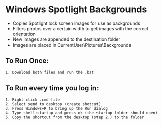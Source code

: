 # Windows Spotlight Backgrounds

- Copies Spotlight lock screen images for use as backgrounds
- Filters photos over a certain width to get images with the correct orientation
- New images are appended to the destination folder
- Images are placed in CurrentUser\Pictures\Backgrounds

## To Run Once: 
	1. Download both files and run the .bat

## To Run every time you log in: 
	1. Right click .cmd file
	2. Select send to desktop (create shotcut)
	3. Press Windows+R to bring up the Run dialog
	4. Type shell:startup and press ok (the startup folder should open)
	5. Copy the shortcut from the desktop (step 2.) to the folder

	

